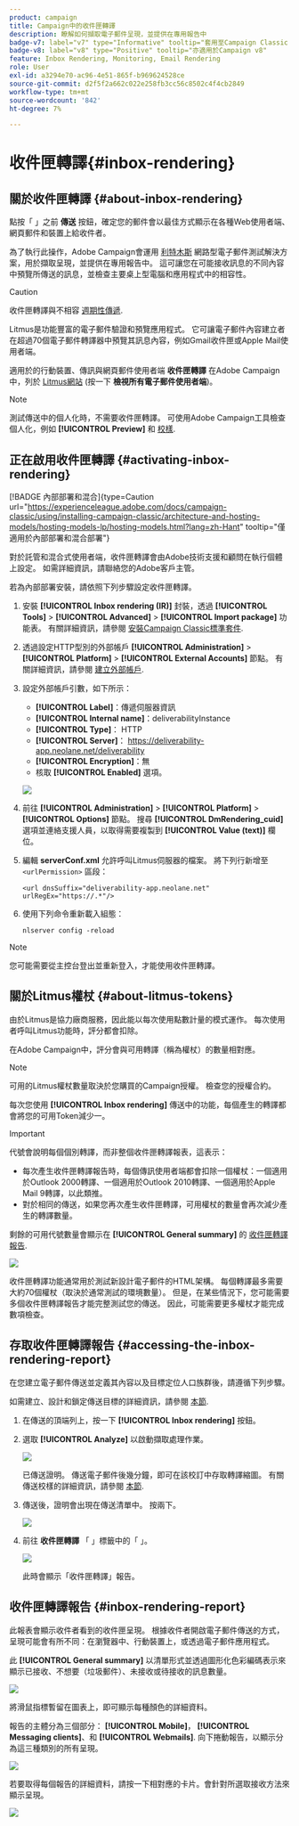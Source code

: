 ```yaml
---
product: campaign
title: Campaign中的收件匣轉譯
description: 瞭解如何擷取電子郵件呈現，並提供在專用報告中
badge-v7: label="v7" type="Informative" tooltip="套用至Campaign Classic v7"
badge-v8: label="v8" type="Positive" tooltip="亦適用於Campaign v8"
feature: Inbox Rendering, Monitoring, Email Rendering
role: User
exl-id: a3294e70-ac96-4e51-865f-b969624528ce
source-git-commit: d2f5f2a662c022e258fb3cc56c8502c4f4cb2849
workflow-type: tm+mt
source-wordcount: '842'
ht-degree: 7%

---
```


# 收件匣轉譯{#inbox-rendering}

## 關於收件匣轉譯 {#about-inbox-rendering}

點按「 」之前 **傳送** 按鈕，確定您的郵件會以最佳方式顯示在各種Web使用者端、網頁郵件和裝置上給收件者。

為了執行此操作，Adobe Campaign會運用 [利特木斯](https://litmus.com/email-testing) 網路型電子郵件測試解決方案，用於擷取呈現，並提供在專用報告中。 這可讓您在可能接收訊息的不同內容中預覽所傳送的訊息，並檢查主要桌上型電腦和應用程式中的相容性。

>[!CAUTION]
>收件匣轉譯與不相容 [週期性傳遞](communication-channels.md#recurring-delivery).
>

Litmus是功能豐富的電子郵件驗證和預覽應用程式。 它可讓電子郵件內容建立者在超過70個電子郵件轉譯器中預覽其訊息內容，例如Gmail收件匣或Apple Mail使用者端。

適用於的行動裝置、傳訊與網頁郵件使用者端 **收件匣轉譯** 在Adobe Campaign中，列於 [Litmus網站](https://litmus.com/email-testing) (按一下 **檢視所有電子郵件使用者端**)。

>[!NOTE]
>
>測試傳送中的個人化時，不需要收件匣轉譯。 可使用Adobe Campaign工具檢查個人化，例如 **[!UICONTROL Preview]** 和 [校樣](steps-validating-the-delivery.md#sending-a-proof).

## 正在啟用收件匣轉譯 {#activating-inbox-rendering}

[!BADGE 內部部署和混合]{type=Caution url="https://experienceleague.adobe.com/docs/campaign-classic/using/installing-campaign-classic/architecture-and-hosting-models/hosting-models-lp/hosting-models.html?lang=zh-Hant" tooltip="僅適用於內部部署和混合部署"}

對於託管和混合式使用者端，收件匣轉譯會由Adobe技術支援和顧問在執行個體上設定。 如需詳細資訊，請聯絡您的Adobe客戶主管。

若為內部部署安裝，請依照下列步驟設定收件匣轉譯。

1. 安裝 **[!UICONTROL Inbox rendering (IR)]** 封裝，透過 **[!UICONTROL Tools]** > **[!UICONTROL Advanced]** > **[!UICONTROL Import package]** 功能表。 有關詳細資訊，請參閱 [安裝Campaign Classic標準套件](../../installation/using/installing-campaign-standard-packages.md).
1. 透過設定HTTP型別的外部帳戶 **[!UICONTROL Administration]** > **[!UICONTROL Platform]** > **[!UICONTROL External Accounts]** 節點。 有關詳細資訊，請參閱 [建立外部帳戶](../../installation/using/external-accounts.md#creating-an-external-account).
1. 設定外部帳戶引數，如下所示：
   * **[!UICONTROL Label]**：傳遞伺服器資訊
   * **[!UICONTROL Internal name]**：deliverabilityInstance
   * **[!UICONTROL Type]**： HTTP
   * **[!UICONTROL Server]**： https://deliverability-app.neolane.net/deliverability
   * **[!UICONTROL Encryption]**：無
   * 核取 **[!UICONTROL Enabled]** 選項。

   ![](assets/s_tn_inbox_rendering_external-account.png)

1. 前往 **[!UICONTROL Administration]** > **[!UICONTROL Platform]** > **[!UICONTROL Options]** 節點。 搜尋 **[!UICONTROL DmRendering_cuid]** 選項並連絡支援人員，以取得需要複製到 **[!UICONTROL Value (text)]** 欄位。
1. 編輯 **serverConf.xml** 允許呼叫Litmus伺服器的檔案。 將下列行新增至 `<urlPermission>` 區段：

   ```
   <url dnsSuffix="deliverability-app.neolane.net" urlRegEx="https://.*"/>
   ```

1. 使用下列命令重新載入組態：

   ```
   nlserver config -reload
   ```

>[!NOTE]
>
>您可能需要從主控台登出並重新登入，才能使用收件匣轉譯。

## 關於Litmus權杖 {#about-litmus-tokens}

由於Litmus是協力廠商服務，因此能以每次使用點數計量的模式運作。 每次使用者呼叫Litmus功能時，評分都會扣除。

在Adobe Campaign中，評分會與可用轉譯（稱為權杖）的數量相對應。

>[!NOTE]
>
>可用的Litmus權杖數量取決於您購買的Campaign授權。 檢查您的授權合約。

每次您使用 **[!UICONTROL Inbox rendering]** 傳送中的功能，每個產生的轉譯都會將您的可用Token減少一。

>[!IMPORTANT]
>
>代號會說明每個個別轉譯，而非整個收件匣轉譯報表，這表示：
>
>* 每次產生收件匣轉譯報告時，每個傳訊使用者端都會扣除一個權杖：一個適用於Outlook 2000轉譯、一個適用於Outlook 2010轉譯、一個適用於Apple Mail 9轉譯，以此類推。
>* 對於相同的傳送，如果您再次產生收件匣轉譯，可用權杖的數量會再次減少產生的轉譯數量。
>

剩餘的可用代號數量會顯示在 **[!UICONTROL General summary]** 的 [收件匣轉譯報告](#inbox-rendering-report).

![](assets/s_tn_inbox_rendering_tokens.png)

收件匣轉譯功能通常用於測試新設計電子郵件的HTML架構。 每個轉譯最多需要大約70個權杖（取決於通常測試的環境數量）。 但是，在某些情況下，您可能需要多個收件匣轉譯報告才能完整測試您的傳送。 因此，可能需要更多權杖才能完成數項檢查。

## 存取收件匣轉譯報告 {#accessing-the-inbox-rendering-report}

在您建立電子郵件傳送並定義其內容以及目標定位人口族群後，請遵循下列步驟。

如需建立、設計和鎖定傳送目標的詳細資訊，請參閱 [本節](about-email-channel.md).

1. 在傳送的頂端列上，按一下 **[!UICONTROL Inbox rendering]** 按鈕。
1. 選取 **[!UICONTROL Analyze]** 以啟動擷取處理作業。

   ![](assets/s_tn_inbox_rendering_button.png)

   已傳送證明。 傳送電子郵件後幾分鐘，即可在該校訂中存取轉譯縮圖。 有關傳送校樣的詳細資訊，請參閱 [本節](steps-validating-the-delivery.md#sending-a-proof).

1. 傳送後，證明會出現在傳送清單中。 按兩下。

   ![](assets/s_tn_inbox_rendering_delivery_list.png)

1. 前往 **收件匣轉譯** 「 」標籤中的「 」。

   ![](assets/s_tn_inbox_rendering_tab.png)

   此時會顯示「收件匣轉譯」報告。

## 收件匣轉譯報告 {#inbox-rendering-report}

此報表會顯示收件者看到的收件匣呈現。 根據收件者開啟電子郵件傳送的方式，呈現可能會有所不同：在瀏覽器中、行動裝置上，或透過電子郵件應用程式。

此 **[!UICONTROL General summary]** 以清單形式並透過圖形化色彩編碼表示來顯示已接收、不想要（垃圾郵件）、未接收或待接收的訊息數量。

![](assets/s_tn_inbox_rendering_summary.png)

將滑鼠指標暫留在圖表上，即可顯示每種顏色的詳細資料。

報告的主體分為三個部分： **[!UICONTROL Mobile]**， **[!UICONTROL Messaging clients]**、和 **[!UICONTROL Webmails]**. 向下捲動報告，以顯示分為這三種類別的所有呈現。

![](assets/s_tn_inbox_rendering_report.png)

若要取得每個報告的詳細資料，請按一下相對應的卡片。會針對所選取接收方法來顯示呈現。

![](assets/s_tn_inbox_rendering_example.png)
